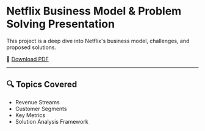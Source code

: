 # Netflix Business Model & Problem Solving Presentation

This project is a deep dive into Netflix's business model, challenges, and proposed solutions.

📄 [Download PDF](Netflix_DeepDive.pptx)

---

## 🔍 Topics Covered
- Revenue Streams
- Customer Segments
- Key Metrics
- Solution Analysis Framework
